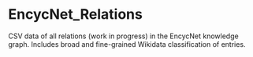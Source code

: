 # EncycNet_Relations
CSV data of all relations (work in progress) in the EncycNet knowledge graph. Includes broad and fine-grained Wikidata classification of entries.
